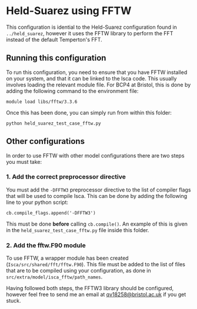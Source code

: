 # Held-Suarez using FFTW

This configuration is idential to the Held-Suarez configuration found in `../held_suarez`, however it uses the FFTW library to perform the FFT instead of the default Temperton's FFT. 

## Running this configuration
To run this configuration, you need to ensure that you have FFTW installed on your system, and that it can be linked to the Isca code. This usually involves loading the relevant module file. For BCP4 at Bristol, this is done by adding the following command to the environment file:

```
module load libs/fftw/3.3.6
```

Once this has been done, you can simply run from within this folder: 

```
python held_suarez_test_case_fftw.py
```

## Other configurations
In order to use FFTW with other model configurations there are two steps you must take:

### 1. Add the correct preprocessor directive 

You must add the `-DFFTW3` preprocessor directive to the list of compiler flags that will be used to compile Isca. This can be done by adding the following line to your python script:

```
cb.compile_flags.append('-DFFTW3')
``` 
This must be done **before** calling `cb.compile()`. An example of this is given in the `held_suarez_test_case_fftw.py` file inside this folder. 

### 2. Add the fftw.F90 module

To use FFTW, a wrapper module has been created (`Isca/src/shared/fft/fftw.F90`). This file must be added to the list of files that are to be compiled using your configuration, as done in `src/extra/model/isca_fftw/path_names`.



Having followed both steps, the FFTW3 library should be configured, however feel free to send me an email at qv18258@bristol.ac.uk if you get stuck. 

